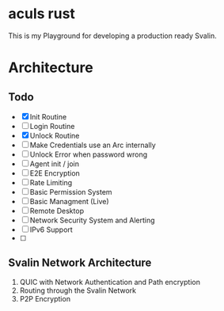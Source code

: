 # aculs rust

This is my Playground for developing a production ready Svalin.

# Architecture

## Todo
- [X] Init Routine
- [ ] Login Routine
- [X] Unlock Routine
- [ ] Make Credentials use an Arc internally
- [ ] Unlock Error when password wrong
- [ ] Agent init / join
- [ ] E2E Encryption
- [ ] Rate Limiting
- [ ] Basic Permission System
- [ ] Basic Managment (Live)
- [ ] Remote Desktop
- [ ] Network Security System and Alerting
- [ ] IPv6 Support
- [ ] 

## Svalin Network Architecture

1. QUIC with Network Authentication and Path encryption
2. Routing through the Svalin Network
3. P2P Encryption
